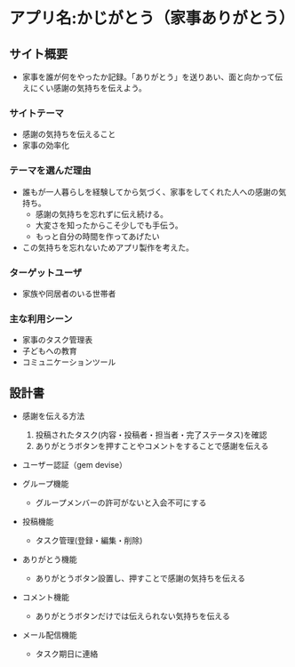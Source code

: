 # アプリ名:かじがとう（家事ありがとう）

## サイト概要
- 家事を誰が何をやったか記録。「ありがとう」を送りあい、面と向かって伝えにくい感謝の気持ちを伝えよう。

### サイトテーマ
- 感謝の気持ちを伝えること
- 家事の効率化

### テーマを選んだ理由
- 誰もが一人暮らしを経験してから気づく、家事をしてくれた人への感謝の気持ち。
  - 感謝の気持ちを忘れずに伝え続ける。
  - 大変さを知ったからこそ少しでも手伝う。
  - もっと自分の時間を作ってあげたい
- この気持ちを忘れないためアプリ製作を考えた。

### ターゲットユーザ
- 家族や同居者のいる世帯者

### 主な利用シーン
- 家事のタスク管理表
- 子どもへの教育
- コミュニケーションツール

## 設計書
- 感謝を伝える方法
  1. 投稿されたタスク(内容・投稿者・担当者・完了ステータス)を確認
  2. ありがとうボタンを押すことやコメントをすることで感謝を伝える

- ユーザー認証（gem devise）
- グループ機能
  - グループメンバーの許可がないと入会不可にする
- 投稿機能
  - タスク管理(登録・編集・削除)
- ありがとう機能
  - ありがとうボタン設置し、押すことで感謝の気持ちを伝える
- コメント機能
  - ありがとうボタンだけでは伝えられない気持ちを伝える
- メール配信機能
  - タスク期日に連絡

